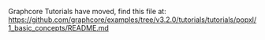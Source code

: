 Graphcore Tutorials have moved, find this file at:
https://github.com/graphcore/examples/tree/v3.2.0/tutorials/tutorials/popxl/1_basic_concepts/README.md
